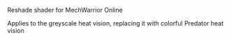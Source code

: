 Reshade shader for MechWarrior Online

Applies to the greyscale heat vision, replacing it with colorful Predator heat vision
